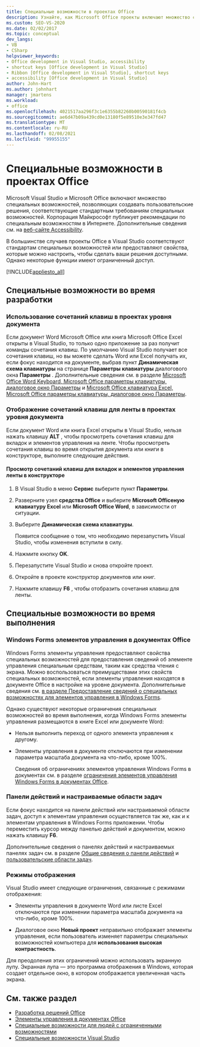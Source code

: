 ```yaml
---
title: Специальные возможности в проектах Office
description: Узнайте, как Microsoft Office проекты включают множество специальных возможностей, позволяющих создавать пользовательские решения, соответствующие стандартным требованиям специальных возможностей.
ms.custom: SEO-VS-2020
ms.date: 02/02/2017
ms.topic: conceptual
dev_langs:
- VB
- CSharp
helpviewer_keywords:
- Office development in Visual Studio, accessibility
- shortcut keys [Office development in Visual Studio]
- Ribbon [Office development in Visual Studio], shortcut keys
- accessibility [Office development in Visual Studio]
author: John-Hart
ms.author: johnhart
manager: jmartens
ms.workload:
- office
ms.openlocfilehash: 4021517aa296f3c1e6355b82260b00590181f4cb
ms.sourcegitcommit: ae6d47b09a439cd0e13180f5e89510e3e347fd47
ms.translationtype: MT
ms.contentlocale: ru-RU
ms.lasthandoff: 02/08/2021
ms.locfileid: "99955155"
---
```

# <a name="accessibility-in-office-projects"></a>Специальные возможности в проектах Office

Microsoft Visual Studio и Microsoft Office включают множество специальных возможностей, позволяющих создавать пользовательские решения, соответствующие стандартным требованиям специальных возможностей. Корпорация Майкрософт публикует рекомендации по специальным возможностям в Интернете. Дополнительные сведения см. на [веб-сайте Accessibility](https://www.microsoft.com/accessibility/).

В большинстве случаев проекты Office в Visual Studio соответствуют стандартам специальных возможностей или предоставляют свойства, которые можно настроить, чтобы сделать ваши решения доступными. Однако некоторые функции имеют ограниченный доступ.

[!INCLUDE[appliesto_all](../vsto/includes/appliesto-all-md.md)]

## <a name="accessibility-at-design-time"></a>Специальные возможности во время разработки

### <a name="use-shortcut-keys-in-document-level-projects"></a>Использование сочетаний клавиш в проектах уровня документа
 Если документ Word Microsoft Office или книга Microsoft Office Excel открыты в Visual Studio, то только одно приложение за раз получит команды сочетания клавиш. По умолчанию Visual Studio получает все сочетания клавиш, но вы можете сделать Word или Excel получать их, если фокус находится на документе, выбрав пункт **Динамическая схема клавиатуры** на странице **Параметры клавиатуры** диалогового окна **Параметры** . Дополнительные сведения см. в разделе [Microsoft Office Word Keyboard, Microsoft Office параметры клавиатуры, диалоговое окно Параметры](../vsto/microsoft-office-word-keyboard-microsoft-office-keyboard-settings-options-dialog-box.md) и [Microsoft Office клавиатура Excel, Microsoft Office параметры клавиатуры, диалоговое окно Параметры](../vsto/microsoft-office-excel-keyboard-microsoft-office-keyboard-settings-options-dialog-box.md).

### <a name="display-shortcut-keys-for-the-ribbon-in-document-level-projects"></a>Отображение сочетаний клавиш для ленты в проектах уровня документа
 Если документ Word или книга Excel открыты в Visual Studio, нельзя нажать клавишу **ALT** , чтобы просмотреть сочетания клавиш для вкладок и элементов управления на ленте. Чтобы просмотреть сочетания клавиш во время открытия документа или книги в конструкторе, выполните следующие действия.

#### <a name="to-view-shortcut-keys-for-ribbon-tabs-and-controls-in-the-designer"></a>Просмотр сочетаний клавиш для вкладок и элементов управления ленты в конструкторе

1. В Visual Studio в меню **Сервис** выберите пункт **Параметры**.

2. Разверните узел **средства Office** и выберите **Microsoft Officeную клавиатуру Excel** или **Microsoft Office Word**, в зависимости от ситуации.

3. Выберите **Динамическая схема клавиатуры**.

     Появится сообщение о том, что необходимо перезапустить Visual Studio, чтобы изменения вступили в силу.

4. Нажмите кнопку **OK**.

5. Перезапустите Visual Studio и снова откройте проект.

6. Откройте в проекте конструктор документов или книг.

7. Нажмите клавишу **F6** , чтобы отобразить сочетания клавиш для ленты.

## <a name="accessibility-at-run-time"></a>Специальные возможности во время выполнения

### <a name="windows-forms-controls-on-office-documents"></a>Windows Forms элементов управления в документах Office
 Windows Forms элементы управления предоставляют свойства специальных возможностей для предоставления сведений об элементе управления специальным средствам, таким как средства чтения с экрана. Можно воспользоваться преимуществами этих свойств специальных возможностей, если элементы управления находятся в документе Office в настройке на уровне документа. Дополнительные сведения см. [в разделе Предоставление сведений о специальных возможностях для элементов управления в Windows Forms](/dotnet/framework/winforms/controls/providing-accessibility-information-for-controls-on-a-windows-form).

 Однако существуют некоторые ограничения специальных возможностей во время выполнения, когда Windows Forms элементы управления размещаются в книге Excel или документе Word:

- Нельзя выполнить переход от одного элемента управления к другому.

- Элементы управления в документе отключаются при изменении параметра масштаба документа на что-либо, кроме 100%.

  Сведения об ограничениях элементов управления Windows Forms в документах см. в разделе [ограничения элементов управления Windows Forms в документах Office](../vsto/limitations-of-windows-forms-controls-on-office-documents.md).

### <a name="actions-panes-and-custom-task-panes"></a>Панели действий и настраиваемые области задач
 Если фокус находится на панели действий или настраиваемой области задач, доступ к элементам управления осуществляется так же, как и к элементам управления в Windows Forms приложении. Чтобы переместить курсор между панелью действий и документом, можно нажать клавишу **F6**.

 Дополнительные сведения о панелях действий и настраиваемых панелях задач см. в разделе [Общие сведения о панели действий](../vsto/actions-pane-overview.md) и [пользовательские области задач](../vsto/custom-task-panes.md).

### <a name="display-modes"></a>Режимы отображения

Visual Studio имеет следующие ограничения, связанные с режимами отображения:

- Элементы управления в документе Word или листе Excel отключаются при изменении параметра масштаба документа на что-либо, кроме 100%.

- Диалоговое окно **Новый проект** неправильно отображает элементы управления, если пользователь изменяет параметры специальных возможностей компьютера для **использования высокая контрастность**.

Для преодоления этих ограничений можно использовать экранную лупу. Экранная лупа — это программа отображения в Windows, которая создает отдельное окно, в котором отображается увеличенная часть экрана.

## <a name="see-also"></a>См. также раздел

- [Разработка решений Office](../vsto/developing-office-solutions.md)
- [Элементы управления в документах Office](../vsto/controls-on-office-documents.md)
- [Специальные возможности для людей с ограниченными возможностями](../ide/reference/accessibility-features-of-visual-studio.md)
- [Специальные возможности Visual Studio](../ide/reference/accessibility-features-of-visual-studio.md)